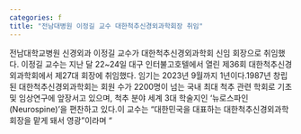 ```yaml
---
categories: f
title: "전남대병원 이정길 교수 대한척추신경외과학회장 취임"
---
```

전남대학교병원 신경외과 이정길 교수가 대한척추신경외과학회 신임 회장으로 취임했다. 이정길 교수는 지난 달 22~24일 대구 인터불고호텔에서 열린 제36회 대한척추신경외과학회에서 제27대 회장에 취임했다. 임기는 2023년 9월까지 1년이다.1987년 창립된 대한척추신경외과학회는 회원 수가 2200명이 넘는 국내 최대 척추 관련 학회로 기초 및 임상연구에 앞장서고 있으며, 척추 분야 세계 3대 학술지인 ‘뉴로스파인(Neurospine)’을 편찬하고 있다.이 교수는 “대한민국을 대표하는 대한척추신경외과학회장을 맡게 돼서 영광”이라며 “
